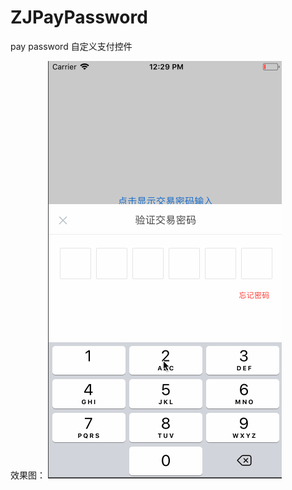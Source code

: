 # ZJPayPassword
pay password 自定义支付控件

效果图：
![image](https://github.com/MaricleZhang/ZJPayPassword/blob/master/password.gif)   
